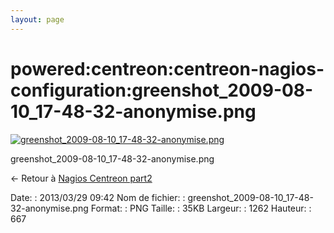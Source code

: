 ```yaml
---
layout: page
---
```


powered:centreon:centreon-nagios-configuration:greenshot\_2009-08-10\_17-48-32-anonymise.png
============================================================================================

[![greenshot\_2009-08-10\_17-48-32-anonymise.png](../../..//assets/media/powered/centreon/centreon-nagios-configuration/greenshot_2009-08-10_17-48-32-anonymise.png@cache=&w=900&h=475 "greenshot_2009-08-10_17-48-32-anonymise.png")](../../..//assets/media/powered/centreon/centreon-nagios-configuration/greenshot_2009-08-10_17-48-32-anonymise.png@cache= "Afficher le fichier original")

greenshot\_2009-08-10\_17-48-32-anonymise.png

← Retour à [Nagios Centreon
part2](../../../../centreon/nagios-centreon-part2.html "centreon:nagios-centreon-part2")

Date:
:   2013/03/29 09:42
Nom de fichier:
:   greenshot\_2009-08-10\_17-48-32-anonymise.png
Format:
:   PNG
Taille:
:   35KB
Largeur:
:   1262
Hauteur:
:   667

